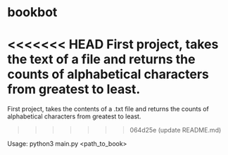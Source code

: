 # bookbot

<<<<<<< HEAD
First project, takes the text of a file and returns the counts of alphabetical characters from greatest to least.
=======
First project, takes the contents of a .txt file and returns the counts of alphabetical characters from greatest to least.
>>>>>>> 064d25e (update README.md)

Usage: python3 main.py <path_to_book>